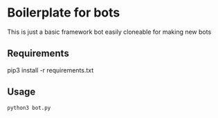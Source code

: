 # Boilerplate for bots
This is just a basic framework bot easily cloneable for making new bots


## Requirements
pip3 install -r requirements.txt

## Usage
`python3 bot.py`
